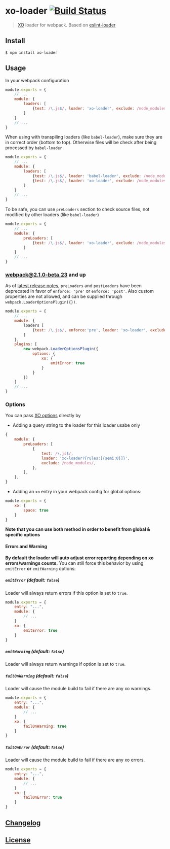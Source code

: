 # xo-loader [![Build Status](http://img.shields.io/travis/Semigradsky/xo-loader.svg)](https://travis-ci.org/Semigradsky/xo-loader)

> [XO](https://github.com/sindresorhus/xo) loader for webpack. Based on [eslint-loader](https://github.com/MoOx/eslint-loader)

## Install

```console
$ npm install xo-loader
```

## Usage

In your webpack configuration

```javascript
module.exports = {
	// ...
	module: {
		loaders: [
			{test: /\.js$/, loader: 'xo-loader', exclude: /node_modules/}
		]
	}
	// ...
}
```

When using with transpiling loaders (like `babel-loader`), make sure they are in correct order
(bottom to top). Otherwise files will be check after being processed by `babel-loader`

```javascript
module.exports = {
	// ...
	module: {
		loaders: [
			{test: /\.js$/, loader: 'babel-loader', exclude: /node_modules/},
			{test: /\.js$/, loader: 'xo-loader', exclude: /node_modules/}
		]
	}
	// ...
}
```

To be safe, you can use `preLoaders` section to check source files, not modified
by other loaders (like `babel-loader`)

```js
module.exports = {
	// ...
	module: {
		preLoaders: [
			{test: /\.js$/, loader: 'xo-loader', exclude: /node_modules/}
		]
	}
	// ...
}
```

### webpack@2.1.0-beta.23 and up

As of [latest release notes](https://github.com/webpack/webpack/releases), `preLoaders` and `postLoaders` have been deprecated in favor of `enforce: 'pre'` or `enforce: 'post'`. Also custom properties are not allowed, and can be supplied through `webpack.LoaderOptionsPlugin({})`.

```js
module.exports = {
	// ...
	module: {
		loaders [
			{test: /\.js$/, enforce:'pre', loader: 'xo-loader', exclude: /node_modules/}
		]
	},
	plugins: [
		new webpack.LoaderOptionsPlugin({
			options: {
				xo: {
					emitError: true
				}
			}
		})
	]
	// ...	
}
```

### Options

You can pass [XO options](https://github.com/sindresorhus/xo#config) directly by

- Adding a query string to the loader for this loader usabe only

```js
{
	module: {
		preLoaders: [
			{
				test: /\.js$/,
				loader: 'xo-loader?{rules:[{semi:0}]}',
				exclude: /node_modules/,
			},
		],
	},
}
```

- Adding an `xo` entry in your webpack config for global options:

```js
module.exports = {
	xo: {
		space: true
	}
}
```

**Note that you can use both method in order to benefit from global & specific options**

#### Errors and Warning

**By default the loader will auto adjust error reporting depending
on xo errors/warnings counts.**
You can still force this behavior by using `emitError` **or** `emitWarning` options:

##### `emitError` (default: `false`)

Loader will always return errors if this option is set to `true`.

```js
module.exports = {
	entry: "...",
	module: {
		// ...
	}
	xo: {
		emitError: true
	}
}
```

##### `emitWarning` (default: `false`)

Loader will always return warnings if option is set to `true`.

##### `failOnWarning` (default: `false`)

Loader will cause the module build to fail if there are any xo warnings.

```js
module.exports = {
	entry: "...",
	module: {
		// ...
	}
	xo: {
		failOnWarning: true
	}
}
```

##### `failOnError` (default: `false`)

Loader will cause the module build to fail if there are any xo errors.

```js
module.exports = {
	entry: "...",
	module: {
		// ...
	}
	xo: {
		failOnError: true
	}
}
```

## [Changelog](CHANGELOG.md)

## [License](LICENSE)

